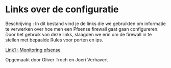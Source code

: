 # Links over de configuratie

Beschrijving : In dit bestand vind je de links die we gebruikten om informatie te verwerken over hoe men een Pfsense firewall gaat gaan configureren. Door het gebruik van deze links, slaagden we erin om de firewall in te stellen met bepaalde Rules voor porten en ips.  

[Link1 : Monitoring pfsense](https://support.auvik.com/hc/en-us/articles/360000932806-How-to-enable-SNMP-on-a-pfSense-device)


Opgemaakt door Oliver Troch en Joeri Verhavert